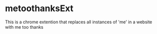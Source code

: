 # metoothanksExt

This is a chrome extention that replaces all instances of 'me' in a website with me too thanks
